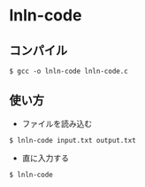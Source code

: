 # lnln-code

## コンパイル

```
$ gcc -o lnln-code lnln-code.c
```

## 使い方

- ファイルを読み込む

```
$ lnln-code input.txt output.txt
```

- 直に入力する

```
$ lnln-code
```

